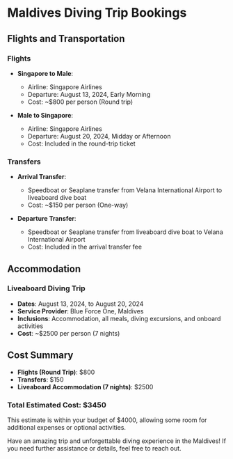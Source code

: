 # Maldives Diving Trip Bookings

## Flights and Transportation

### Flights
- **Singapore to Male**:
  - Airline: Singapore Airlines
  - Departure: August 13, 2024, Early Morning
  - Cost: ~$800 per person (Round trip)
  
- **Male to Singapore**:
  - Airline: Singapore Airlines
  - Departure: August 20, 2024, Midday or Afternoon
  - Cost: Included in the round-trip ticket

### Transfers
- **Arrival Transfer**:
  - Speedboat or Seaplane transfer from Velana International Airport to liveaboard dive boat
  - Cost: ~$150 per person (One-way)

- **Departure Transfer**:
  - Speedboat or Seaplane transfer from liveaboard dive boat to Velana International Airport
  - Cost: Included in the arrival transfer fee

## Accommodation

### Liveaboard Diving Trip
- **Dates**: August 13, 2024, to August 20, 2024
- **Service Provider**: Blue Force One, Maldives
- **Inclusions**: Accommodation, all meals, diving excursions, and onboard activities
- **Cost**: ~$2500 per person (7 nights)

## Cost Summary

- **Flights (Round Trip)**: $800
- **Transfers**: $150
- **Liveaboard Accommodation (7 nights)**: $2500

### Total Estimated Cost: $3450

This estimate is within your budget of $4000, allowing some room for additional expenses or optional activities.

Have an amazing trip and unforgettable diving experience in the Maldives! If you need further assistance or details, feel free to reach out.